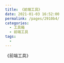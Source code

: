 ```yaml
---
title: 《前端工具》
date: 2021-01-03 16:52:00
permalink: /pages/2910b4/
categories:
  - 工具箱
  - 前端工具
tags:
  - 
---
```


《前端工具》
